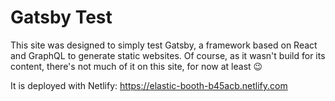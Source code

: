 # Gatsby Test

This site was designed to simply test Gatsby, a framework based on React and GraphQL to generate static websites.
Of course, as it wasn't build for its content, there's not much of it on this site, for now at least 😉

It is deployed with Netlify: https://elastic-booth-b45acb.netlify.com